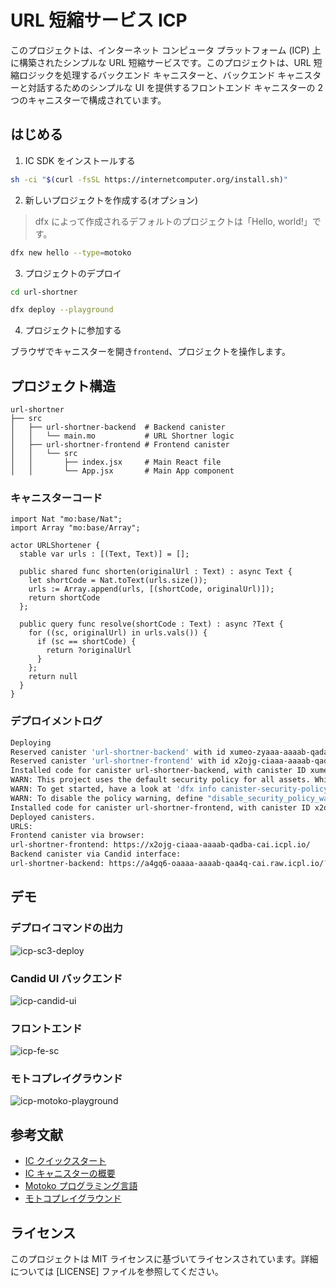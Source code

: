# URL 短縮サービス ICP

このプロジェクトは、インターネット コンピュータ プラットフォーム (ICP) 上に構築されたシンプルな URL 短縮サービスです。このプロジェクトは、URL 短縮ロジックを処理するバックエンド キャニスターと、バックエンド キャニスターと対話するためのシンプルな UI を提供するフロントエンド キャニスターの 2 つのキャニスターで構成されています。

## はじめる

1. IC SDK をインストールする

```bash
sh -ci "$(curl -fsSL https://internetcomputer.org/install.sh)"
```

2. 新しいプロジェクトを作成する(オプション)

> dfx によって作成されるデフォルトのプロジェクトは「Hello, world!」です。

```bash
dfx new hello --type=motoko
```

3. プロジェクトのデプロイ

```bash
cd url-shortner

dfx deploy --playground
```

4. プロジェクトに参加する

ブラウザでキャニスターを開き`frontend`、プロジェクトを操作します。

## プロジェクト構造

```
url-shortner
├── src
│   ├── url-shortner-backend  # Backend canister
│   │   └── main.mo           # URL Shortner logic
│   ├── url-shortner-frontend # Frontend canister
│   │   └── src
│   │       ├── index.jsx     # Main React file
│   │       └── App.jsx       # Main App component

```

### キャニスターコード

```motoko
import Nat "mo:base/Nat";
import Array "mo:base/Array";

actor URLShortener {
  stable var urls : [(Text, Text)] = [];

  public shared func shorten(originalUrl : Text) : async Text {
    let shortCode = Nat.toText(urls.size());
    urls := Array.append(urls, [(shortCode, originalUrl)]);
    return shortCode
  };

  public query func resolve(shortCode : Text) : async ?Text {
    for ((sc, originalUrl) in urls.vals()) {
      if (sc == shortCode) {
        return ?originalUrl
      }
    };
    return null
  }
}
```

### デプロイメントログ
```bash
Deploying
Reserved canister 'url-shortner-backend' with id xumeo-zyaaa-aaaab-qadaa-cai with the playground.
Reserved canister 'url-shortner-frontend' with id x2ojg-ciaaa-aaaab-qadba-cai with the playground.
Installed code for canister url-shortner-backend, with canister ID xumeo-zyaaa-aaaab-qadaa-cai
WARN: This project uses the default security policy for all assets. While it is set up to work with many applications, it is recommended to further harden the policy to increase securit y against attacks like XSS.
WARN: To get started, have a look at 'dfx info canister-security-policy'. It shows the default security policy along with suggestions on how to improve it.
WARN: To disable the policy warning, define "disable_security_policy_warning": true in ic-assets.json5.
Installed code for canister url-shortner-frontend, with canister ID x2ojg-ciaaa-aaaab-qadba-cai
Deployed canisters.
URLS:
Frontend canister via browser:
url-shortner-frontend: https://x2ojg-ciaaa-aaaab-qadba-cai.icpl.io/
Backend canister via Candid interface:
url-shortner-backend: https://a4gq6-oaaaa-aaaab-qaa4q-cai.raw.icpl.io/?id=xumeo-zyaaa-aaaab-qadaa-cai
```

## デモ

### デプロイコマンドの出力

![icp-sc3-deploy](https://github.com/user-attachments/assets/1fc61ae4-efa4-45b3-a97a-7fac6a25bdf7)

### Candid UI バックエンド

![icp-candid-ui](https://github.com/user-attachments/assets/c25ed17a-0579-407f-9579-9ba8928bdb80)

### フロントエンド

![icp-fe-sc](https://github.com/user-attachments/assets/1097d7bb-3b87-43ab-8c05-966f7110c30c)

### モトコプレイグラウンド

![icp-motoko-playground](https://github.com/user-attachments/assets/52138592-db2e-4944-bbab-7b8324eff90d)

## 参考文献

- [IC クイックスタート](https://internetcomputer.org/docs/current/developer-docs/getting-started/quickstart/first-smart-contract)
- [IC キャニスターの概要](https://internetcomputer.org/docs/current/developer-docs/smart-contracts/write/overview)
- [Motoko プログラミング言語](https://internetcomputer.org/docs/current/motoko/main/getting-started/motoko-introduction)
- [モトコプレイグラウンド](https://play.motoko.org/)

## ライセンス

このプロジェクトは MIT ライセンスに基づいてライセンスされています。詳細については [LICENSE] ファイルを参照してください。
